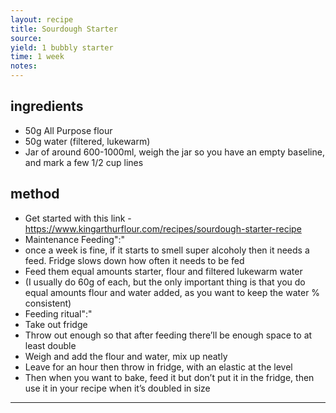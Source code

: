 ```yaml
---
layout: recipe
title: Sourdough Starter
source: 
yield: 1 bubbly starter
time: 1 week
notes: 
---
```

## ingredients
- 50g All Purpose flour
- 50g water (filtered, lukewarm)
- Jar of around 600-1000ml, weigh the jar so you have an empty baseline, and mark a few 1/2 cup lines

## method 
- Get started with this link - https://www.kingarthurflour.com/recipes/sourdough-starter-recipe
- Maintenance Feeding":"
- once a week is fine, if it starts to smell super alcoholy then it needs a feed. Fridge slows down how often it needs to be fed
- Feed them equal amounts starter, flour and filtered lukewarm water
- (I usually do 60g of each, but the only important thing is that you do equal amounts flour and water added, as you want to keep the water % consistent)
- Feeding ritual":"
- Take out fridge 
- Throw out enough so that after feeding there’ll be enough space to at least double
- Weigh and add the flour and water, mix up neatly 
- Leave for an hour then throw in fridge, with an elastic at the level
- Then when you want to bake, feed it but don’t put it in the fridge, then use it in your recipe when it’s doubled in size
---
